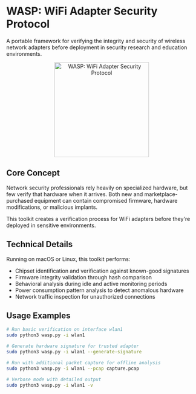# WASP: WiFi Adapter Security Protocol

A portable framework for verifying the integrity and security of wireless network adapters before deployment in security research and education environments.

<p align="center">
  <img src="https://raw.githubusercontent.com/MdrnDme/wasp/main/docs/images/logo.png" alt="WASP: WiFi Adapter Security Protocol" width="250"/>
</p>

## Core Concept

Network security professionals rely heavily on specialized hardware, but few verify that hardware when it arrives. Both new and marketplace-purchased equipment can contain compromised firmware, hardware modifications, or malicious implants.

This toolkit creates a verification process for WiFi adapters before they're deployed in sensitive environments.

## Technical Details

Running on macOS or Linux, this toolkit performs:

* Chipset identification and verification against known-good signatures
* Firmware integrity validation through hash comparison
* Behavioral analysis during idle and active monitoring periods
* Power consumption pattern analysis to detect anomalous hardware
* Network traffic inspection for unauthorized connections

## Usage Examples

```bash
# Run basic verification on interface wlan1
sudo python3 wasp.py -i wlan1

# Generate hardware signature for trusted adapter
sudo python3 wasp.py -i wlan1 --generate-signature

# Run with additional packet capture for offline analysis
sudo python3 wasp.py -i wlan1 --pcap capture.pcap

# Verbose mode with detailed output
sudo python3 wasp.py -i wlan1 -v
```